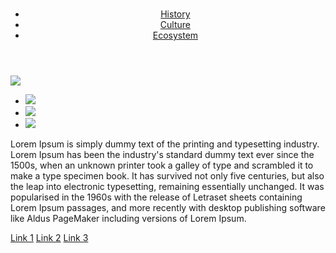 <!DOCTYPE html>
<html>
    <!--Note: head is all of the prerequisite information about the webpage-->
    <head>
        <link rel="apple-touch-icon" sizes="180x180" href="/apple-touch-icon.png">
        <link rel="icon" type="image/png" sizes="32x32" href="/favicon-32x32.png">
        <link rel="icon" type="image/png" sizes="16x16" href="/favicon-16x16.png">
        <link rel="manifest" href="/site.webmanifest">
        <title>Welcome to the Cayman Islands!</title>
    </head>
<body>
    <!-- All of the page content goes in the body-->
    <header>
        <h1><a href="https://d2gg9evh47fn9z.cloudfront.net/800px_COLOURBOX20822506.jpg"></a></h1>
            <nav>
                <ul>
                    <!--If the website is unknown enter # or /as a placeholder, which
                     will just take you back to the homepage when clicked-->
                    <li> <a href="#">History</a></li>
                    <li> <a href="#">Culture</a></li>
                    <li> <a href="#">Ecosystem</a></li>
                </ul>
            </nav>
    </header>
    <main>
        <img src="https://encrypted-tbn0.gstatic.com/images?q=tbn:ANd9GcTmXSIBuhEmkLRd7d1pG4jbj2vUDVVVmzPzzuJi__ZPkIvqE5wsJA">
         <ul>
            <li><img src="https://media-cdn.tripadvisor.com/media/photo-s/09/f6/86/a4/caymankind.jpg"></li>
            <li><img src="https://encrypted-tbn0.gstatic.com/images?q=tbn:ANd9GcTjRCqyk5jwbcCwup3Kw053miOGa7PoViNTXCgO-ZIGsIN1QFIk"></li>
            <li><img src="https://encrypted-tbn0.gstatic.com/images?q=tbn:ANd9GcR_boSILt20s-pk_RUa2k4Js5xu5dXplYg46QF9AhwM4viJHKq4"></li>
         </ul>
    </main>
    <section>
        <p>
            Lorem Ipsum is simply dummy text of the printing and typesetting industry. Lorem Ipsum has been the industry's standard dummy text ever since the 1500s, when an unknown printer took a galley of type and scrambled it to make a type specimen book. It has survived not only five centuries, but also the leap into electronic typesetting, remaining essentially unchanged. It was popularised in the 1960s with the release of Letraset sheets containing Lorem Ipsum passages, and more recently with desktop publishing software like Aldus PageMaker including versions of Lorem Ipsum.
        </p>
    </section> 
</body>

<footer><a href="#">Link 1</a></li> <a href="#">Link 2</a></li> <a href="#">Link 3</a></li>
</footer>
</html>
